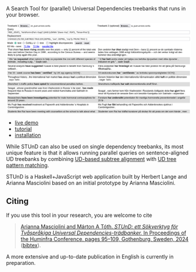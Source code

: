 A Search Tool for (parallel) Universal Dependencies treebanks that runs in your browser.

![STUnD GUI](img/replacement2.png)


- [live demo](https://demo.spraakbanken.gu.se/stund)
- [tutorial](tutorial.md)
- [installation](installation.md)

While STUnD can also be used on single dependency treebanks, its most unique feature is that it allows running parallel queries on sentence-aligned UD treebanks by combining [UD-based subtree alignment](https://github.com/harisont/concept-alignment) with [UD tree pattern matching](https://github.com/harisont/deptreehs/blob/main/pattern_matching_and_replacement.md).

STUnD is a Haskell+JavaScript web application built by Herbert Lange and Arianna Masciolini based on an initial prototype by Arianna Masciolini. 

## Citing
If you use this tool in your research, you are welcome to cite

> [Arianna Masciolini and Márton A Tóth. _STUnD: ett Sökverktyg för Tvåspråkiga Universal Dependencies-trädbanker._ In Proceedings of the Huminfra Conference, pages 95–109, Gothenburg, Sweden, 2024](https://doi.org/10.3384/ecp205013) ([bibtex](stund.bib)).

A more extensive and up-to-date publication in English is currently in preparation.